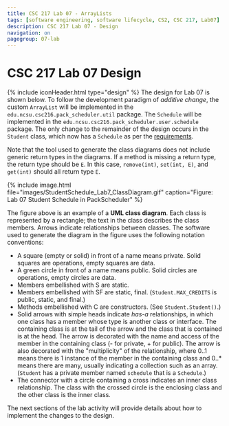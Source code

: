 ```yaml
---
title: CSC 217 Lab 07 - ArrayLists
tags: [software engineering, software lifecycle, CS2, CSC 217, Lab07]
description: CSC 217 Lab 07 - Design
navigation: on
pagegroup: 07-lab
---
```


# CSC 217 Lab 07 Design
{% include iconHeader.html type="design" %}
The design for Lab 07 is shown below.  To follow the development paradigm of *additive change*, the custom `ArrayList` will be implemented in the `edu.ncsu.csc216.pack_scheduler.util` package.  The `Schedule` will be implemented in the `edu.ncsu.csc216.pack_scheduler.user.schedule` package.  The only change to the remainder of the design occurs in the `Student` class, which now has a `Schedule` as per the [requirements](07-lab-requirements).

Note that the tool used to generate the class diagrams does not include generic return types in the diagrams.  If a method is missing a return type, the return type should be `E`.  In this case, `remove(int)`, `set(int, E)`, and `get(int)` should all return type `E`.

{% include image.html file="images/StudentSchedule_Lab7_ClassDiagram.gif" caption="Figure: Lab 07 Student Schedule in PackScheduler" %} 

The figure above is an example of a **UML class diagram**. Each class is represented by a rectangle; the text in the class describes the class members. Arrows indicate relationships between classes. The software used to generate the diagram in the figure uses the following notation conventions:

  * A square (empty or solid) in front of a name means private. Solid squares are operations, empty squares are data.
  * A green circle in front of a name means public. Solid circles are operations, empty circles are data.
  * Members embellished with S are static. 
  * Members embellished with SF are static, final. (`Student.MAX_CREDITS` is public, static, and final.)
  * Methods embellished with C are constructors. (See `Student.Student()`.)
  * Solid arrows with simple heads indicate *has-a* relationships, in which one class has a member whose type is another class or interface. The containing class is at the tail of the arrow and the class that is contained is at the head. The arrow is decorated with the name and access of the member in the containing class (- for private, + for public). The arrow is also decorated with the "multiplicity" of the relationship, where 0..1 means there is 1 instance of the member in the containing class and 0..* means there are many, usually indicating a collection such as an array. (`Student` has a private member named `schedule` that is a `Schedule`.)
  * The connector with a circle containing a cross indicates an inner class relationship.  The class with the crossed circle is the enclosing class and the other class is the inner class.

The next sections of the lab activity will provide details about how to implement the changes to the design.
